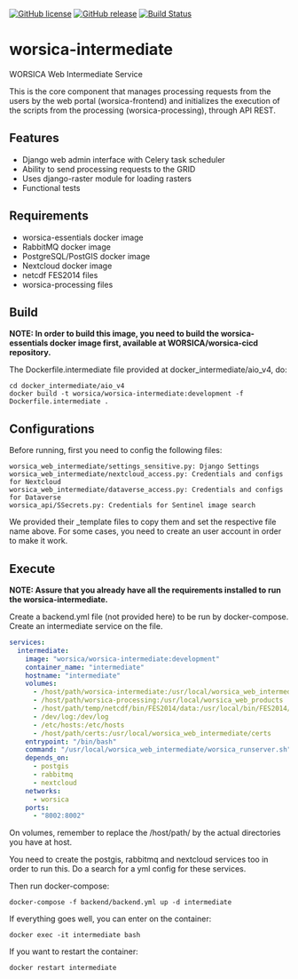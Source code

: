 [![GitHub license](https://img.shields.io/github/license/WorSiCa/worsica-portal.svg?maxAge=2592000&style=flat-square)](https://github.com/WORSICA/worsica-intermediate/blob/master/LICENSE)
[![GitHub release](https://img.shields.io/github/release/WorSiCa/worsica-portal.svg?maxAge=3600&style=flat-square)](https://github.com/WORSICA/worsica-intermediate/releases/latest)
[![Build Status](https://jenkins.eosc-synergy.eu/buildStatus/icon?job=WORSICA%2Fworsica-intermediate%2Fdevelopment)](https://jenkins.eosc-synergy.eu/job/WORSICA/job/worsica-intermediate/job/development/)
# worsica-intermediate

WORSICA Web Intermediate Service

This is the core component that manages processing requests from the users by the web portal (worsica-frontend) and initializes the execution of the scripts from the processing (worsica-processing), through API REST.

## Features

- Django web admin interface with Celery task scheduler
- Ability to send processing requests to the GRID
- Uses django-raster module for loading rasters
- Functional tests

## Requirements

- worsica-essentials docker image
- RabbitMQ docker image
- PostgreSQL/PostGIS docker image
- Nextcloud docker image
- netcdf FES2014 files
- worsica-processing files

## Build

**NOTE: In order to build this image, you need to build the worsica-essentials docker image first, available at WORSICA/worsica-cicd repository.**

The Dockerfile.intermediate file provided at docker_intermediate/aio_v4, do:

```shell
cd docker_intermediate/aio_v4
docker build -t worsica/worsica-intermediate:development -f Dockerfile.intermediate .
```

## Configurations

Before running, first you need to config the following files:

```
worsica_web_intermediate/settings_sensitive.py: Django Settings
worsica_web_intermediate/nextcloud_access.py: Credentials and configs for Nextcloud
worsica_web_intermediate/dataverse_access.py: Credentials and configs for Dataverse
worsica_api/SSecrets.py: Credentials for Sentinel image search
```

We provided their _template files to copy them and set the respective file name above. For some cases, you need to create an user account in order to make it work.

## Execute

**NOTE: Assure that you already have all the requirements installed to run the worsica-intermediate.**

Create a backend.yml file (not provided here) to be run by docker-compose. Create an intermediate service on the file.

```yaml
services:
  intermediate:
    image: "worsica/worsica-intermediate:development"
    container_name: "intermediate"
    hostname: "intermediate"
    volumes:
      - /host/path/worsica-intermediate:/usr/local/worsica_web_intermediate
      - /host/path/worsica-processing:/usr/local/worsica_web_products
      - /host/path/temp/netcdf/bin/FES2014/data:/usr/local/bin/FES2014/data
      - /dev/log:/dev/log
      - /etc/hosts:/etc/hosts
      - /host/path/certs:/usr/local/worsica_web_intermediate/certs
    entrypoint: "/bin/bash"
    command: "/usr/local/worsica_web_intermediate/worsica_runserver.sh"
    depends_on:
      - postgis
      - rabbitmq
      - nextcloud
    networks:
      - worsica
    ports:
      - "8002:8002"
```

On volumes, remember to replace the /host/path/ by the actual directories you have at host.

You need to create the postgis, rabbitmq and nextcloud services too in order to run this. Do a search for a yml config for these services.

Then run docker-compose:

```shell
docker-compose -f backend/backend.yml up -d intermediate

```

If everything goes well, you can enter on the container:

```shell
docker exec -it intermediate bash
```

If you want to restart the container:

```shell
docker restart intermediate
```
